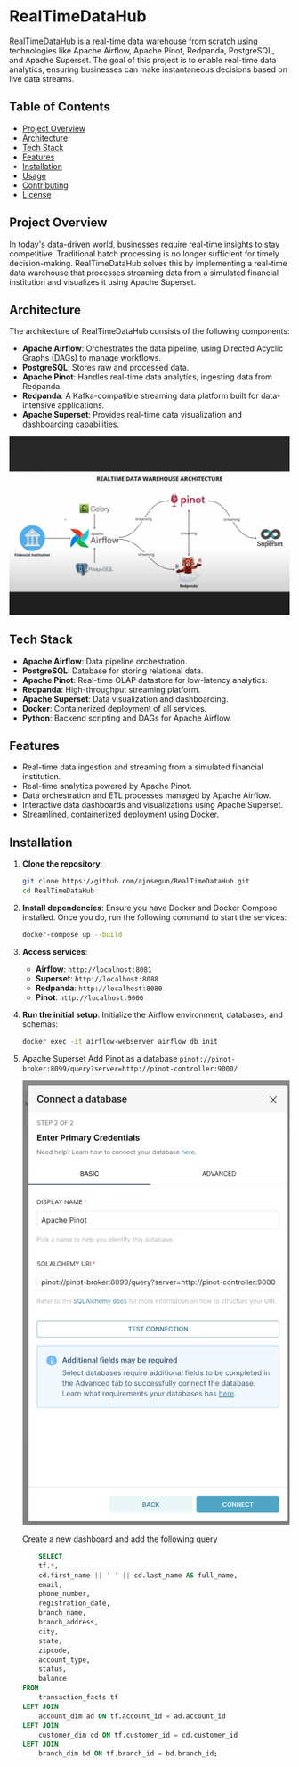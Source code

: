 # RealTimeDataHub

RealTimeDataHub is a real-time data warehouse from scratch using technologies like Apache Airflow, Apache Pinot, Redpanda, PostgreSQL, and Apache Superset. The goal of this project is to enable real-time data analytics, ensuring businesses can make instantaneous decisions based on live data streams.

## Table of Contents

- [Project Overview](#project-overview)
- [Architecture](#architecture)
- [Tech Stack](#tech-stack)
- [Features](#features)
- [Installation](#installation)
- [Usage](#usage)
- [Contributing](#contributing)
- [License](#license)

## Project Overview

In today's data-driven world, businesses require real-time insights to stay competitive. Traditional batch processing is no longer sufficient for timely decision-making. RealTimeDataHub solves this by implementing a real-time data warehouse that processes streaming data from a simulated financial institution and visualizes it using Apache Superset.

## Architecture

The architecture of RealTimeDataHub consists of the following components:

- **Apache Airflow**: Orchestrates the data pipeline, using Directed Acyclic Graphs (DAGs) to manage workflows.
- **PostgreSQL**: Stores raw and processed data.
- **Apache Pinot**: Handles real-time data analytics, ingesting data from Redpanda.
- **Redpanda**: A Kafka-compatible streaming data platform built for data-intensive applications.
- **Apache Superset**: Provides real-time data visualization and dashboarding capabilities.

![Architecture Diagram](./images/architecture-diagram.png)

## Tech Stack

- **Apache Airflow**: Data pipeline orchestration.
- **PostgreSQL**: Database for storing relational data.
- **Apache Pinot**: Real-time OLAP datastore for low-latency analytics.
- **Redpanda**: High-throughput streaming platform.
- **Apache Superset**: Data visualization and dashboarding.
- **Docker**: Containerized deployment of all services.
- **Python**: Backend scripting and DAGs for Apache Airflow.

## Features

- Real-time data ingestion and streaming from a simulated financial institution.
- Real-time analytics powered by Apache Pinot.
- Data orchestration and ETL processes managed by Apache Airflow.
- Interactive data dashboards and visualizations using Apache Superset.
- Streamlined, containerized deployment using Docker.

## Installation

1. **Clone the repository**:

   ```bash
   git clone https://github.com/ajosegun/RealTimeDataHub.git
   cd RealTimeDataHub
   ```

2. **Install dependencies**:
   Ensure you have Docker and Docker Compose installed. Once you do, run the following command to start the services:

   ```bash
   docker-compose up --build
   ```

3. **Access services**:

   - **Airflow**: `http://localhost:8081`
   - **Superset**: `http://localhost:8088`
   - **Redpanda**: `http://localhost:8080`
   - **Pinot**: `http://localhost:9000`

4. **Run the initial setup**:
   Initialize the Airflow environment, databases, and schemas:

   ```bash
   docker exec -it airflow-webserver airflow db init
   ```

5. Apache Superset
   Add Pinot as a database
   `pinot://pinot-broker:8099/query?server=http://pinot-controller:9000/`

   ![Add Pinot as a database](./images/add-pinot-as-a-database.png)

   Create a new dashboard and add the following query

   ```sql
       SELECT
       tf.*,
       cd.first_name || ' ' || cd.last_name AS full_name,
       email,
       phone_number,
       registration_date,
       branch_name,
       branch_address,
       city,
       state,
       zipcode,
       account_type,
       status,
       balance
   FROM
       transaction_facts tf
   LEFT JOIN
       account_dim ad ON tf.account_id = ad.account_id
   LEFT JOIN
       customer_dim cd ON tf.customer_id = cd.customer_id
   LEFT JOIN
       branch_dim bd ON tf.branch_id = bd.branch_id;
   ```

